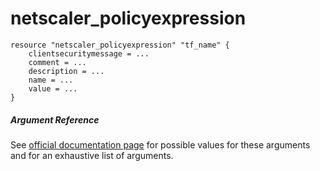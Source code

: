 # netscaler_policyexpression

```
resource "netscaler_policyexpression" "tf_name" {
    clientsecuritymessage = ...
    comment = ...
    description = ...
    name = ...
    value = ...
}
```

##### Argument Reference

See [official documentation page](https://developer-docs.citrix.com/projects/netscaler-nitro-api/en/11.0/configuration/policy/policyexpression/policyexpression/) for possible values for these arguments and for an exhaustive list of arguments.

